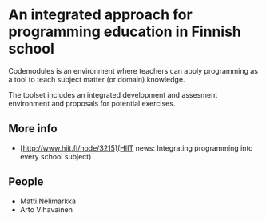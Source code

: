 # An integrated approach for programming education in Finnish school


Codemodules is an environment where teachers can apply programming as a tool to teach subject matter (or domain) knowledge.

The toolset includes an integrated development and assesment environment and proposals for potential exercises.


## More info

  * [http://www.hiit.fi/node/3215](HIIT news: Integrating programming into every school subject)

## People

  * Matti Nelimarkka
  * Arto Vihavainen
